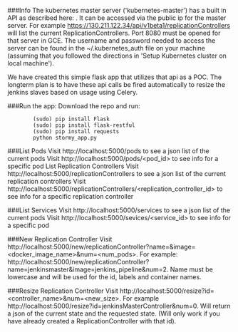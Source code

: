 ###Info
The kubernetes master server ('kubernetes-master') has a built in API as described here: . It can be accessed via the public ip for the master server. For example https://130.211.122.34/api/v1beta1/replicationControllers will list the current ReplicationControllers. Port 8080 must be opened for that server in GCE. The username and password needed to access the server can be found in the ~/.kubernetes_auth file on your machine (assuming that you followed the directions in 'Setup Kubernetes cluster on local machine').

We have created this simple flask app that utilizes that api as a POC. The longterm plan is to have these api calls be fired automatically to resize the jenkins slaves based on usage using Celery.

###Run the app:
Download the repo and run:

			(sudo) pip install Flask
			(sudo) pip install flask-restful
			(sudo) pip install requests
			python stormy_app.py

###List Pods
Visit http://localhost:5000/pods to see a json list of the current pods
Visit http://localhost:5000/pods/<pod_id> to see info for a specific pod
List Replication Controllers
Visit http://localhost:5000/replicationControllers to see a json list of the current replication controllers
Visit http://localhost:5000/replicationControllers/<replication_controller_id> to see info for a specific replication controller

###List Services
Visit http://localhost:5000/services to see a json list of the current pods
Visit http://localhost:5000/sevices/<service_id> to see info for a specific pod

###New Replication Controller
Visit http://localhost:5000/new/replicationController?name=<name>&image=<docker_image_name>&num=<num_pods>. For example: http://localhost:5000/new/replicationController?name=jenkinsmaster&image=jenkins_pipeline&num=2. Name must be lowercase and will be used for the id, labels and container names.
	
###Resize Replication Controller
Visit http://localhost:5000/resize?id=<controller_name>&num=<new_size>. For example http://localhost:5000/resize?id=jenkinsMasterController&num=0. Will return a json of the current state and the requested state. (Will only work if you have already created a ReplicationController with that id).

